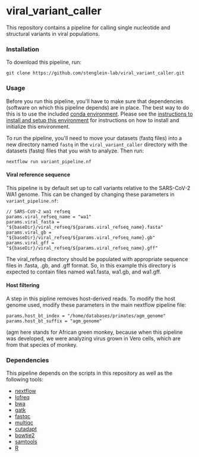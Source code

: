 # viral_variant_caller

This repository contains a pipeline for calling single nucleotide and structural variants in viral populations. 


### Installation

To download this pipeline, run:

```
git clone https://github.com/stenglein-lab/viral_variant_caller.git
```

### Usage

Before you run this pipeline, you'll have to make sure that dependencies (software on which this pipeline depends) are in place.  The best way to do this is to use the included [conda environment](./environment_setup/variant_conda_environment.yaml).  Please see the [instructions to install and setup this environment](./environment_setup/README.md) for instructions on how to install and initialize this environment.

To run the pipeline, you'll need to move your datasets (fastq files) into a new directory named `fastq` in the `viral_variant_caller` directory with the datasets (fastq) files that you wish to analyze.  Then run:

```
nextflow run variant_pipeline.nf 
```


#### Viral reference sequence

This pipeline is by default set up to call variants relative to the SARS-CoV-2 WA1 genome.  This can be changed by changing these parameters in `variant_pipeline.nf`:

```
// SARS-CoV-2 wa1 refseq                                                        
params.viral_refseq_name = "wa1"                                                
params.viral_fasta = "${baseDir}/viral_refseq/${params.viral_refseq_name}.fasta"
params.viral_gb = "${baseDir}/viral_refseq/${params.viral_refseq_name}.gb"      
params.viral_gff = "${baseDir}/viral_refseq/${params.viral_refseq_name}.gff"  
```

The viral_refseq directory should be populated with appropriate sequence files in .fasta, .gb, and .gff format.  So, in this example this directory is expected to contain files named wa1.fasta, wa1.gb, and wa1.gff.

#### Host filtering

A step in this pipline removes host-derived reads.  To modify the host genome used, modify these parameters in the main nextflow pipeline file:
```
params.host_bt_index = "/home/databases/primates/agm_genome"                    
params.host_bt_suffix = "agm_genome"                                            
```

(agm here stands for African green monkey, because when this pipeline was developed, we were analyzing virus grown in Vero cells, which are from that species of monkey.


### Dependencies

This pipeline depends on the scripts in this repository as well as the following tools:

- [nextflow](https://www.nextflow.io/)
- [lofreq](https://csb5.github.io/lofreq/)
- [bwa](https://github.com/lh3/bwa)
- [gatk](https://gatk.broadinstitute.org/hc/en-us)
- [fastqc](https://www.bioinformatics.babraham.ac.uk/projects/fastqc/)
- [multiqc](https://multiqc.info/)
- [cutadapt](https://cutadapt.readthedocs.io/en/stable/)
- [bowtie2](http://bowtie-bio.sourceforge.net/bowtie2/index.shtml)
- [samtools](http://samtools.github.io/)
- [R](https://www.r-project.org/)


